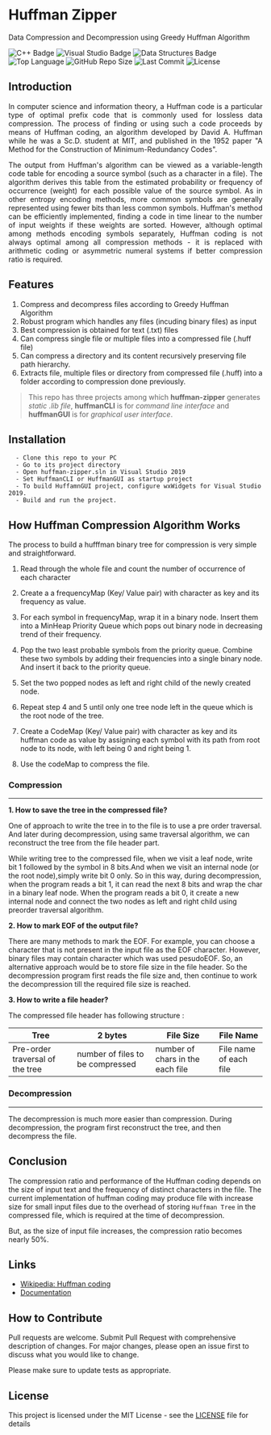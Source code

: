 # Huffman Zipper

Data Compression and Decompression using Greedy Huffman Algorithm

![C++ Badge](https://img.shields.io/static/v1?label=C%2B%2B+&message=17&style=flat-square&logo=C%2B%2B&color=blue&labelColor=03599d)
![Visual Studio Badge](https://img.shields.io/static/v1?label=Visual+Studio&message=2019&style=flat-square&logo=visual+studio&color=grey&labelColor=5d2c92)
![Data Structures Badge](https://img.shields.io/static/v1?label=Data+Structures&message=Algorithm&style=flat-square&color=red&labelColor=007acc)
![Top Language](https://img.shields.io/github/languages/top/ashish-lamsal/huffman-zipper?style=flat-square)
![GitHub Repo Size](https://img.shields.io/github/repo-size/ashish-lamsal/huffman-zipper?style=flat-square&logo=GitHub)
![Last Commit](https://img.shields.io/github/last-commit/ashish-lamsal/huffman-zipper?style=flat-square)
![License](https://img.shields.io/github/license/ashish-lamsal/huffman-zipper?style=flat-square)

## Introduction

<p align ="justify">In computer science and information theory, a Huffman code is a particular type of optimal prefix code that is commonly used for lossless data compression. The process of finding or using such a code proceeds by means of Huffman coding, an algorithm developed by David A. Huffman while he was a Sc.D. student at MIT, and published in the 1952 paper "A Method for the Construction of Minimum-Redundancy Codes".</p>

<p align ="justify">The output from Huffman's algorithm can be viewed as a variable-length code table for encoding a source symbol (such as a character in a file). The algorithm derives this table from the estimated probability or frequency of occurrence (weight) for each possible value of the source symbol. As in other entropy encoding methods, more common symbols are generally represented using fewer bits than less common symbols. Huffman's method can be efficiently implemented, finding a code in time linear to the number of input weights if these weights are sorted. However, although optimal among methods encoding symbols separately, Huffman coding is not always optimal among all compression methods - it is replaced with arithmetic coding or asymmetric numeral systems if better compression ratio is required.

## Features

1. Compress and decompress files according to Greedy Huffman Algorithm
2. Robust program which handles any files (incuding binary files) as input
3. Best compression is obtained for text (.txt) files
4. Can compress single file or multiple files into a compressed file (.huff file)
5. Can compress a directory and its content recursively preserving file path hierarchy.
6. Extracts file, multiple files or directory from compressed file (.huff) into a folder according to compression done previously.

> This repo has three projects among which **huffman-zipper** generates *static .lib file*, **huffmanCLI** is for *command line interface* and **huffmanGUI** is for *graphical user interface*.

## Installation

      - Clone this repo to your PC
      - Go to its project directory
      - Open huffman-zipper.sln in Visual Studio 2019
      - Set HuffmanCLI or HuffmanGUI as startup project
      - To build HuffamnGUI project, configure wxWidgets for Visual Studio 2019.
      - Build and run the project.

## How Huffman Compression Algorithm Works

The process to build a hufffman binary tree for compression is very simple and straightforward.

1. Read through the whole file and count the number of occurrence of each character

2. Create a a frequencyMap (Key/ Value pair) with character as key and its frequency as value.

3. For each symbol in frequencyMap, wrap it in a binary node. Insert them into a MinHeap Priority Queue which pops out binary node in decreasing trend of their frequency.

4. Pop the two least probable symbols from the priority queue. Combine these two symbols by adding their frequencies into a single binary node. And insert it back to the priority queue.

5. Set the two popped nodes as left and right child of the newly created node.

6. Repeat step 4 and 5 until only one tree node left in the queue which is the root node of the tree.

7. Create a CodeMap (Key/ Value pair) with character as key and its huffman code as value by assigning each symbol with its path from root node to its node, with left being 0 and right being 1.

8. Use the codeMap to compress the file.

### Compression

___

**1. How to save the tree in the compressed file?**

One of approach to write the tree in to the file is to use a pre order traversal. And later during decompression, using same traversal algorithm, we can reconstruct the tree from the file header part.

While writing tree to the compressed file, when we visit a leaf node, write bit 1 followed by the symbol in 8 bits.And when we visit an internal node (or the root node),simply write bit 0 only. So in this way, during decompression, when the program reads a bit 1, it can read the next 8 bits and wrap the char in a binary leaf node. When the program reads a bit 0, it create a new internal node and connect the two nodes as left and right child using preorder traversal algorithm.

**2. How to mark EOF of the output file?**

There are many methods to mark the EOF. For example, you can choose a character that is not present in the input file as the EOF character. However, binary files may contain character which was used pesudoEOF. So, an alternative approach would be to store file size in the file header. So the decompression program first reads the file size and, then continue to work the decompression till the required file size is reached.

**3. How to write a file header?**

The compressed file header has following structure :

| Tree    | 2 bytes   | File Size |  File Name
-------   | --------  | ------    |  -----
| Pre-order traversal of the tree | number of files to be compressed | number of chars in the each file | File name of each file

### Decompression

___

The decompression is much more easier than compression. During decompression, the program first reconstruct the tree, and then decompress the file.

## Conclusion

The compression ratio and performance of the Huffman coding depends on the size of input text and the frequency of distinct characters in the file. The current implementation of huffman coding may produce file with increase size for small input files due to the overhead of storing `Huffman Tree` in the compressed file, which is required at the time of decompression.

But, as the size of input file increases, the compression ratio becomes nearly 50%.

## Links

- [Wikipedia: Huffman coding](https://en.wikipedia.org/wiki/Huffman_coding)
- [Documentation]()

## How to Contribute

Pull requests are welcome. Submit Pull Request with comprehensive description of changes. For major changes, please open an issue first to discuss what you would like to change.

Please make sure to update tests as appropriate.

## License

This project is licensed under the MIT License - see the [LICENSE](LICENSE) file for details
